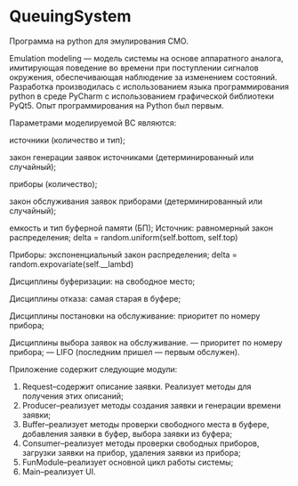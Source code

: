 # QueuingSystem
Программа на python для эмулирования СМО.

Emulation modeling — модель системы на основе аппаратного аналога, имитирующая поведение во времени при поступлении сигналов окружения, обеспечивающая наблюдение за изменением состояний. Разработка производилась с использованием языка программирования python в среде PyCharm с использованием графической библиотеки PyQt5. Опыт программирования на Python был первым.

Параметрами моделируемой ВС являются:

источники (количество и тип);

закон генерации заявок источниками (детерминированный или случайный);

приборы (количество);

закон обслуживания заявок приборами (детерминированный или случайный);

емкость и тип буферной памяти (БП);
Источник: равномерный закон распределения; delta = random.uniform(self.bottom, self.top)

Приборы: экспоненциальный закон распределения; delta = random.expovariate(self.__lambd)

Дисциплины буферизации: на свободное место;

Дисциплины отказа: самая старая в буфере;

Дисциплины постановки на обслуживание: приоритет по номеру прибора;

Дисциплины выбора заявок на обслуживание. — приоритет по номеру прибора; — LIFO (последним пришел — первым обслужен).

Приложение содержит следующие модули: 
1. Request–содержит описание заявки. Реализует методы для получения этих описаний; 
2. Producer–реализует методы создания заявки и генерации времени заявки; 
3. Buffer–реализует методы проверки свободного места в буфере, добавления заявки в буфер, выбора заявки из буфера; 
4. Consumer–реализует методы проверки свободных приборов, загрузки заявки на прибор, удаления заявки из прибора; 
5. FunModule–реализует основной цикл работы системы; 
6. Main–реализует UI.

